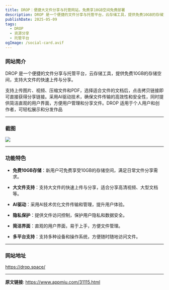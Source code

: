 ```yaml
---
title: DROP：便捷大文件分享与托管网站，免费享10GB空间免费部署
description: DROP 是一个便捷的文件分享与托管平台，云存储工具，提供免费10GB的存储空间，支持大文件的快速上传与分享。
publishDate: 2025-05-09
tags:
  - DROP
  - 资源分享
  - 托管平台
ogImage: /social-card.avif
---
```

### 网站简介

DROP 是一个便捷的文件分享与托管平台，云存储工具，提供免费10GB的存储空间，支持大文件的快速上传与分享。

支持上传图片、视频、压缩文件和PDF，选择适合文件的文档后，点击拷贝链接即可直接获得分享链接。采用AI驱动技术，确保文件传输的高效性和安全性，同时提供简洁直观的用户界面，方便用户管理和分享文件。DROP 适用于个人用户和创作者，可轻松展示和分发作品

---

### 截图

![](https://cdn.jsdelivr.net/gh/kmfx/tuchuang@main/img/202505092144042.png)

---

### 功能特色

- **免费10GB存储**：新用户可免费享受10GB的存储空间，满足日常文件分享需求。

- **大文件支持**：支持大文件的快速上传与分享，适合分享高清视频、大型文档等。

- **AI驱动**：采用AI技术优化文件传输和管理，提升用户体验。 

- **隐私保护**：提供文件访问控制，保护用户隐私和数据安全。  

- **简洁界面**：直观的用户界面，易于上手，方便文件管理。

- **多平台支持**：支持多种设备和操作系统，方便随时随地访问文件。

---

### 网站地址

https://drop.space/

---

**原文链接**: https://www.appmiu.com/31115.html

